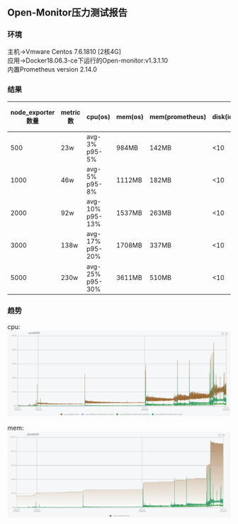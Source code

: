 ## Open-Monitor压力测试报告
### 环境
主机->Vmware Centos 7.6.1810 [2核4G]  
应用->Docker18.06.3-ce下运行的Open-monitor:v1.3.1.10  
内置Prometheus version 2.14.0  

### 结果
| node_exporter数量 | metric数 | cpu(os) | mem(os) | mem(prometheus) | disk(iops) | network | storage-24h(根据官方公式 每秒样本数*保存时间*(1[min]或2[max])) | storage-30d(配置的本地存储时间上限) |
| ---- | ---- | ---- | ---- | ---- | ---- | ---- | ---- | ---- |
| 500 | 23w | avg-3% p95-5% | 984MB | 142MB | <10 | in-avg 32KB/s  out-avg 25KB/s | 24h的容量预计在 1.85GB[min]-3.7GB[max] | 30d的容量预计在 55.5GB[min]-111GB[max] |
| 1000 | 46w | avg-5% p95-8% | 1112MB | 182MB | <10 | in-avg 62KB/s  out-avg 49KB/s | 24h的容量预计在 3.7GB[min]-7.4GB[max] | 30d的容量预计在 111GB[min]-222GB[max] |
| 2000 | 92w | avg-10% p95-13% | 1537MB | 263MB | <10 | in-avg 123KB/s  out-avg 98KB/s | 24h的容量预计在 7.4GB[min]-14.8GB[max] | 30d的容量预计在 222GB[min]-444GB[max] |
| 3000 | 138w | avg-17% p95-20% | 1708MB | 337MB | <10 | in-avg 183KB/s  out-avg 147KB/s | 24h的容量预计在 11.1GB[min]-22.2GB[max] | 30d的容量预计在 333GB[min]-666GB[max] |
| 5000 | 230w | avg-25% p95-30% | 3611MB | 510MB | <10 | in-avg 305KB/s  out-avg 244KB/s | 24h的容量预计在 18.5GB[min]-37GB[max] | 30d的容量预计在 555GB[min]-1110GB[max] |

### 趋势
cpu:  
<img src="./wiki/images/performance-cpu.png" />

mem:  
<img src="./wiki/images/performance-mem.png" />

